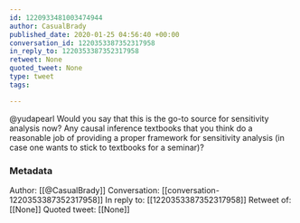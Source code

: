 ```yaml
---
id: 1220933481003474944
author: CasualBrady
published_date: 2020-01-25 04:56:40 +00:00
conversation_id: 1220353387352317958
in_reply_to: 1220353387352317958
retweet: None
quoted_tweet: None
type: tweet
tags:

---
```


@yudapearl Would you say that this is the go-to source for sensitivity analysis now? Any causal inference textbooks that you think do a reasonable job of providing a proper framework for sensitivity analysis (in case one wants to stick to textbooks for a seminar)?

### Metadata

Author: [[@CasualBrady]]
Conversation: [[conversation-1220353387352317958]]
In reply to: [[1220353387352317958]]
Retweet of: [[None]]
Quoted tweet: [[None]]
